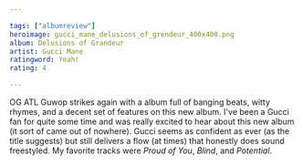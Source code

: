```yaml
---

tags: ["albumreview"]
heroimage: gucci_mane_delusions_of_grendeur_400x400.png
album: Delusions of Grandeur
artist: Gucci Mane
ratingword: Yeah!
rating: 4

---
```


OG ATL Guwop strikes again with a album full of banging beats, witty rhymes, and a decent set of features on this new album. I've been a Gucci fan for quite some time and was really excited to hear about this new album (it sort of came out of nowhere). Gucci seems as confident as ever (as the title suggests) but still delivers a flow (at times) that honestly does sound freestyled. My favorite tracks were *Proud of You*, *Blind*, and *Potential*.
